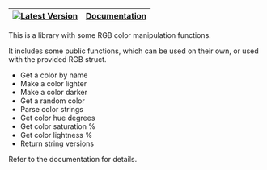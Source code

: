 [![Latest Version](https://img.shields.io/crates/v/colorskill.svg)](https://crates.io/crates/colorskill) | [Documentation](https://docs.rs/colorskill)
|----|----

This is a library with some RGB color manipulation functions.

It includes some public functions, which can be used on their own,
or used with the provided RGB struct.

- Get a color by name
- Make a color lighter
- Make a color darker
- Get a random color
- Parse color strings
- Get color hue degrees
- Get color saturation %
- Get color lightness %
- Return string versions 

Refer to the documentation for details.